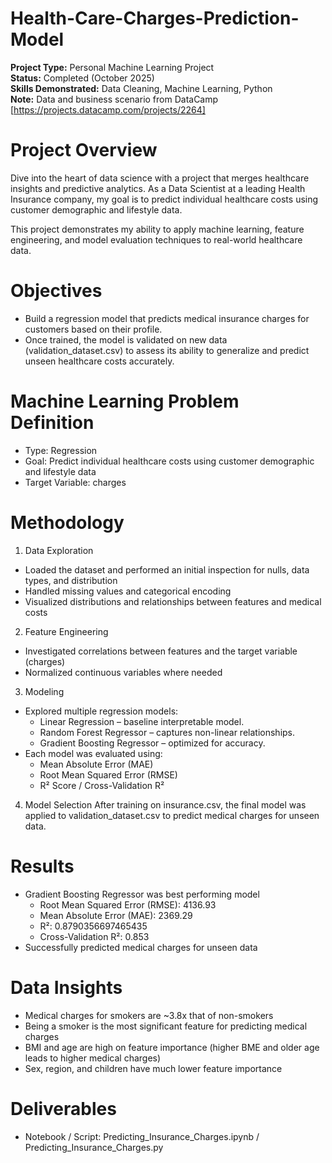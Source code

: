 # Health-Care-Charges-Prediction-Model
**Project Type:** Personal Machine  Learning Project<br>
**Status:** Completed (October 2025)<br>
**Skills Demonstrated:** Data Cleaning, Machine Learning, Python<br>
**Note:** Data and business scenario from DataCamp [https://projects.datacamp.com/projects/2264]

# Project Overview
Dive into the heart of data science with a project that merges healthcare insights and predictive analytics. As a Data Scientist at a leading Health Insurance company, my goal is to predict individual healthcare costs using customer demographic and lifestyle data.

This project demonstrates my ability to apply machine learning, feature engineering, and model evaluation techniques to real-world healthcare data.

# Objectives
- Build a regression model that predicts medical insurance charges for customers based on their profile.
- Once trained, the model is validated on new data (validation_dataset.csv) to assess its ability to generalize and predict unseen healthcare costs accurately.

# Machine Learning Problem Definition
- Type: Regression
- Goal: Predict individual healthcare costs using customer demographic and lifestyle data
- Target Variable: charges

# Methodology
1. Data Exploration
- Loaded the dataset and performed an initial inspection for nulls, data types, and distribution
- Handled missing values and categorical encoding
- Visualized distributions and relationships between features and medical costs

2. Feature Engineering
- Investigated correlations between features and the target variable (charges)
- Normalized continuous variables where needed

3. Modeling
- Explored multiple regression models:
    - Linear Regression – baseline interpretable model.
    - Random Forest Regressor – captures non-linear relationships.
    - Gradient Boosting Regressor – optimized for accuracy.
- Each model was evaluated using:
    - Mean Absolute Error (MAE)
    - Root Mean Squared Error (RMSE)
    - R² Score / Cross-Validation R²

4. Model Selection
After training on insurance.csv, the final model was applied to validation_dataset.csv to predict medical charges for unseen data.

# Results
- Gradient Boosting Regressor was best performing model
    - Root Mean Squared Error (RMSE): 4136.93
    - Mean Absolute Error (MAE): 2369.29
    - R²: 0.8790356697465435
    - Cross-Validation R²: 0.853
- Successfully predicted medical charges for unseen data

# Data Insights
- Medical charges for smokers are ~3.8x that of non-smokers
- Being a smoker is the most significant feature for predicting medical charges
- BMI and age are high on feature importance (higher BME and older age leads to higher medical charges)
- Sex, region, and children have much lower feature importance

#  Deliverables

- Notebook / Script: Predicting_Insurance_Charges.ipynb / Predicting_Insurance_Charges.py
